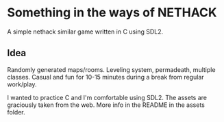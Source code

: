 Something in the ways of NETHACK
================================

A simple nethack similar game written in C using SDL2.

Idea
----
Randomly generated maps/rooms. Leveling system, permadeath,
multiple classes. Casual and fun for 10-15 minutes during a break
from regular work/play.

I wanted to practice C and I'm comfortable using SDL2. The assets
are graciously taken from the web. More info in the README in the
assets folder.
